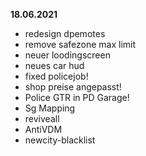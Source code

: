 **18.06.2021**
- redesign dpemotes
- remove safezone max limit
- neuer loodingscreen
- neues car hud
- fixed policejob!
- shop preise angepasst!
- Police GTR in PD Garage!
- Sg Mapping
- reviveall
- AntiVDM
- newcity-blacklist
